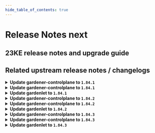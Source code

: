 ```yaml
---
hide_table_of_contents: true
---
```


# Release Notes next

## 23KE release notes and upgrade guide

## Related upstream release notes / changelogs


<details>
<summary><b>Update gardener-controlplane to <code>1.84.1</code></b></summary>

# [gardener/gardener]

## 🏃 Others

- `[OPERATOR]` Updated alpine image to version `3.18.4`. by @plkokanov [#8858]

## Docker Images
- admission-controller: `eu.gcr.io/gardener-project/gardener/admission-controller:v1.84.1`
- apiserver: `eu.gcr.io/gardener-project/gardener/apiserver:v1.84.1`
- controller-manager: `eu.gcr.io/gardener-project/gardener/controller-manager:v1.84.1`
- gardenlet: `eu.gcr.io/gardener-project/gardener/gardenlet:v1.84.1`
- node-agent: `eu.gcr.io/gardener-project/gardener/node-agent:v1.84.1`
- operator: `eu.gcr.io/gardener-project/gardener/operator:v1.84.1`
- resource-manager: `eu.gcr.io/gardener-project/gardener/resource-manager:v1.84.1`
- scheduler: `eu.gcr.io/gardener-project/gardener/scheduler:v1.84.1`


</details>

<details>
<summary><b>Update gardener-controlplane to <code>1.84.1</code></b></summary>

# [gardener/gardener]

## 🏃 Others

- `[OPERATOR]` Updated alpine image to version `3.18.4`. by @plkokanov [#8858]

## Docker Images
- admission-controller: `eu.gcr.io/gardener-project/gardener/admission-controller:v1.84.1`
- apiserver: `eu.gcr.io/gardener-project/gardener/apiserver:v1.84.1`
- controller-manager: `eu.gcr.io/gardener-project/gardener/controller-manager:v1.84.1`
- gardenlet: `eu.gcr.io/gardener-project/gardener/gardenlet:v1.84.1`
- node-agent: `eu.gcr.io/gardener-project/gardener/node-agent:v1.84.1`
- operator: `eu.gcr.io/gardener-project/gardener/operator:v1.84.1`
- resource-manager: `eu.gcr.io/gardener-project/gardener/resource-manager:v1.84.1`
- scheduler: `eu.gcr.io/gardener-project/gardener/scheduler:v1.84.1`


</details>

<details>
<summary><b>Update gardenlet to <code>1.84.1</code></b></summary>

# [gardener/gardener]

## 🏃 Others

- `[OPERATOR]` Updated alpine image to version `3.18.4`. by @plkokanov [#8858]

## Docker Images
- admission-controller: `eu.gcr.io/gardener-project/gardener/admission-controller:v1.84.1`
- apiserver: `eu.gcr.io/gardener-project/gardener/apiserver:v1.84.1`
- controller-manager: `eu.gcr.io/gardener-project/gardener/controller-manager:v1.84.1`
- gardenlet: `eu.gcr.io/gardener-project/gardener/gardenlet:v1.84.1`
- node-agent: `eu.gcr.io/gardener-project/gardener/node-agent:v1.84.1`
- operator: `eu.gcr.io/gardener-project/gardener/operator:v1.84.1`
- resource-manager: `eu.gcr.io/gardener-project/gardener/resource-manager:v1.84.1`
- scheduler: `eu.gcr.io/gardener-project/gardener/scheduler:v1.84.1`


</details>

<details>
<summary><b>Update gardener-controlplane to <code>1.84.2</code></b></summary>

# [gardener/gardener]

## 🐛 Bug Fixes

- `[DEPENDENCY]` extension library: An issue causing the Worker restore operation to fail for hibernated Shoots is now fixed. by @ialidzhikov [#8950]
## 🏃 Others

- `[DEVELOPER]` Add support for optional `SCRIPT_ROOT` environment var in `vgopath` enabled hack scripts by @afritzler [#8944]

## Docker Images
- admission-controller: `eu.gcr.io/gardener-project/gardener/admission-controller:v1.84.2`
- apiserver: `eu.gcr.io/gardener-project/gardener/apiserver:v1.84.2`
- controller-manager: `eu.gcr.io/gardener-project/gardener/controller-manager:v1.84.2`
- gardenlet: `eu.gcr.io/gardener-project/gardener/gardenlet:v1.84.2`
- node-agent: `eu.gcr.io/gardener-project/gardener/node-agent:v1.84.2`
- operator: `eu.gcr.io/gardener-project/gardener/operator:v1.84.2`
- resource-manager: `eu.gcr.io/gardener-project/gardener/resource-manager:v1.84.2`
- scheduler: `eu.gcr.io/gardener-project/gardener/scheduler:v1.84.2`


</details>

<details>
<summary><b>Update gardener-controlplane to <code>1.84.2</code></b></summary>

# [gardener/gardener]

## 🐛 Bug Fixes

- `[DEPENDENCY]` extension library: An issue causing the Worker restore operation to fail for hibernated Shoots is now fixed. by @ialidzhikov [#8950]
## 🏃 Others

- `[DEVELOPER]` Add support for optional `SCRIPT_ROOT` environment var in `vgopath` enabled hack scripts by @afritzler [#8944]

## Docker Images
- admission-controller: `eu.gcr.io/gardener-project/gardener/admission-controller:v1.84.2`
- apiserver: `eu.gcr.io/gardener-project/gardener/apiserver:v1.84.2`
- controller-manager: `eu.gcr.io/gardener-project/gardener/controller-manager:v1.84.2`
- gardenlet: `eu.gcr.io/gardener-project/gardener/gardenlet:v1.84.2`
- node-agent: `eu.gcr.io/gardener-project/gardener/node-agent:v1.84.2`
- operator: `eu.gcr.io/gardener-project/gardener/operator:v1.84.2`
- resource-manager: `eu.gcr.io/gardener-project/gardener/resource-manager:v1.84.2`
- scheduler: `eu.gcr.io/gardener-project/gardener/scheduler:v1.84.2`


</details>

<details>
<summary><b>Update gardenlet to <code>1.84.2</code></b></summary>

# [gardener/gardener]

## 🐛 Bug Fixes

- `[DEPENDENCY]` extension library: An issue causing the Worker restore operation to fail for hibernated Shoots is now fixed. by @ialidzhikov [#8950]
## 🏃 Others

- `[DEVELOPER]` Add support for optional `SCRIPT_ROOT` environment var in `vgopath` enabled hack scripts by @afritzler [#8944]

## Docker Images
- admission-controller: `eu.gcr.io/gardener-project/gardener/admission-controller:v1.84.2`
- apiserver: `eu.gcr.io/gardener-project/gardener/apiserver:v1.84.2`
- controller-manager: `eu.gcr.io/gardener-project/gardener/controller-manager:v1.84.2`
- gardenlet: `eu.gcr.io/gardener-project/gardener/gardenlet:v1.84.2`
- node-agent: `eu.gcr.io/gardener-project/gardener/node-agent:v1.84.2`
- operator: `eu.gcr.io/gardener-project/gardener/operator:v1.84.2`
- resource-manager: `eu.gcr.io/gardener-project/gardener/resource-manager:v1.84.2`
- scheduler: `eu.gcr.io/gardener-project/gardener/scheduler:v1.84.2`


</details>

<details>
<summary><b>Update gardener-controlplane to <code>1.84.3</code></b></summary>

# [gardener/gardener]

## 🏃 Others

- `[OPERATOR]` Allow the `dependency-watchdog-prober` to patch "deployments" and "deployments/scale" resources. by @aaronfern [#9042]

## Docker Images
- admission-controller: `eu.gcr.io/gardener-project/gardener/admission-controller:v1.84.3`
- apiserver: `eu.gcr.io/gardener-project/gardener/apiserver:v1.84.3`
- controller-manager: `eu.gcr.io/gardener-project/gardener/controller-manager:v1.84.3`
- gardenlet: `eu.gcr.io/gardener-project/gardener/gardenlet:v1.84.3`
- node-agent: `eu.gcr.io/gardener-project/gardener/node-agent:v1.84.3`
- operator: `eu.gcr.io/gardener-project/gardener/operator:v1.84.3`
- resource-manager: `eu.gcr.io/gardener-project/gardener/resource-manager:v1.84.3`
- scheduler: `eu.gcr.io/gardener-project/gardener/scheduler:v1.84.3`


</details>

<details>
<summary><b>Update gardener-controlplane to <code>1.84.3</code></b></summary>

# [gardener/gardener]

## 🏃 Others

- `[OPERATOR]` Allow the `dependency-watchdog-prober` to patch "deployments" and "deployments/scale" resources. by @aaronfern [#9042]

## Docker Images
- admission-controller: `eu.gcr.io/gardener-project/gardener/admission-controller:v1.84.3`
- apiserver: `eu.gcr.io/gardener-project/gardener/apiserver:v1.84.3`
- controller-manager: `eu.gcr.io/gardener-project/gardener/controller-manager:v1.84.3`
- gardenlet: `eu.gcr.io/gardener-project/gardener/gardenlet:v1.84.3`
- node-agent: `eu.gcr.io/gardener-project/gardener/node-agent:v1.84.3`
- operator: `eu.gcr.io/gardener-project/gardener/operator:v1.84.3`
- resource-manager: `eu.gcr.io/gardener-project/gardener/resource-manager:v1.84.3`
- scheduler: `eu.gcr.io/gardener-project/gardener/scheduler:v1.84.3`


</details>

<details>
<summary><b>Update gardenlet to <code>1.84.3</code></b></summary>

# [gardener/gardener]

## 🏃 Others

- `[OPERATOR]` Allow the `dependency-watchdog-prober` to patch "deployments" and "deployments/scale" resources. by @aaronfern [#9042]

## Docker Images
- admission-controller: `eu.gcr.io/gardener-project/gardener/admission-controller:v1.84.3`
- apiserver: `eu.gcr.io/gardener-project/gardener/apiserver:v1.84.3`
- controller-manager: `eu.gcr.io/gardener-project/gardener/controller-manager:v1.84.3`
- gardenlet: `eu.gcr.io/gardener-project/gardener/gardenlet:v1.84.3`
- node-agent: `eu.gcr.io/gardener-project/gardener/node-agent:v1.84.3`
- operator: `eu.gcr.io/gardener-project/gardener/operator:v1.84.3`
- resource-manager: `eu.gcr.io/gardener-project/gardener/resource-manager:v1.84.3`
- scheduler: `eu.gcr.io/gardener-project/gardener/scheduler:v1.84.3`


</details>
